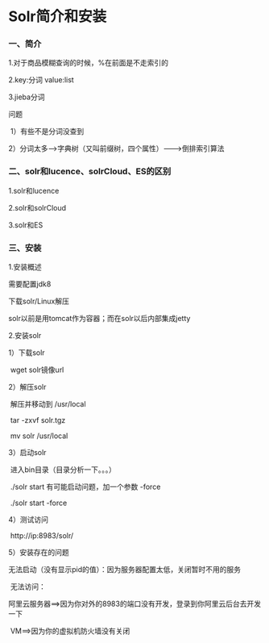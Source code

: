 # Solr简介和安装



### 一、简介 

1.对于商品模糊查询的时候，%在前面是不走索引的

2.key:分词 value:list<id>

3.jieba分词

问题

​	1）有些不是分词没查到

​	2）分词太多-->字典树（又叫前缀树，四个属性）--->倒排索引算法

### 二、solr和lucence、solrCloud、ES的区别

1.solr和lucence

2.solr和solrCloud

3.solr和ES

### 三、安装

1.安装概述

需要配置jdk8

下载solr/Linux解压

solr以前是用tomcat作为容器；而在solr以后内部集成jetty

2.安装solr

1）下载solr

​	wget solr镜像url

2）解压solr

​	解压并移动到   /usr/local

​	tar -zxvf solr.tgz

​	mv solr /usr/local

3）启动solr	

​	进入bin目录（目录分析一下。。。）

​	./solr start 有可能启动问题，加一个参数 -force

​	./solr start -force

4）测试访问

​	http://ip:8983/solr/

5）安装存在的问题

​	无法启动（没有显示pid的值）：因为服务器配置太低，关闭暂时不用的服务

​	无法访问：

​		阿里云服务器==>因为你对外的8983的端口没有开发，登录到你阿里云后台去开发一下

​		VM==>因为你的虚拟机防火墙没有关闭



​	